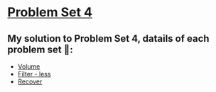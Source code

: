 # [Problem Set 4](https://cs50.harvard.edu/x/2024/psets/4/)

## My solution to Problem Set 4, datails of each problem set 🔗:

- [Volume](https://cs50.harvard.edu/x/2024/psets/4/volume/)
- [Filter - less](https://cs50.harvard.edu/x/2024/psets/4/filter/less/)
- [Recover](https://cs50.harvard.edu/x/2024/psets/4/recover/)
